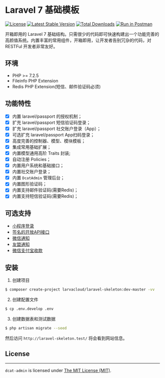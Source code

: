 # Laravel 7 基础模板

[![License](https://poser.pugx.org/larvacloud/laravel-skeleton/license.svg)](https://packagist.org/packages/larvacloud/laravel-skeleton)
[![Latest Stable Version](https://poser.pugx.org/larvacloud/laravel-skeleton/v/stable.png)](https://packagist.org/packages/larvacloud/laravel-skeleton)
[![Total Downloads](https://poser.pugx.org/larvacloud/laravel-skeleton/downloads.png)](https://packagist.org/packages/larvacloud/laravel-skeleton)
[![Run in Postman](https://run.pstmn.io/button.svg)](https://app.getpostman.com/run-collection/5e5655b5100a1eafc2f6)

开箱即用的 Laravel 7 基础结构。只需很少的代码即可快速构建出一个功能完善的高颜值系统。内置丰富的常用组件，开箱即用，让开发者告别冗杂的代码，对 RESTFul 开发者非常友好。

## 环境
 - PHP >= 7.2.5
 - Fileinfo PHP Extension
 - Redis PHP Extension(短信、邮件验证码必须)
 
## 功能特性
- [x] 内置 laravel/passport 的授权机制；
- [x] 扩充 laravel/passport 短信验证码登录；
- [x] 扩充 laravel/passport 社交账户登录（App）；
- [x] 可选扩充 laravel/passport App扫码登录；
- [x] 高度完善的控制器、模型、模块模板；
- [x] 集成常用基础扩展；
- [x] 内置模型通用高阶 Traits 封装;
- [x] 自动注册 Policies；
- [x] 内置用户系统和基础接口；
- [x] 内置社交账户登录；
- [x] 内置 `DcatAdmin` 管理后台；
- [x] 内置图形验证码；
- [x] 内置支持邮件验证码(需要Redis)；
- [x] 内置支持短信验证码(需要Redis)；

## 可选支持

- [小程序登录](https://github.com/larvacent/laravel-passport-miniprogram)
- [签名的开放API接口](https://github.com/larvacent/laravel-auth-signature-guard)
- [微信通知](https://github.com/larvacent/laravel-wechat-notification-channel)
- [友盟通知](https://github.com/larvacent/laravel-umeng-notification-channel)
- [微信支付宝收款](https://github.com/larvacent/laravel-transaction)
 
## 安装

1. 创建项目

```bash
$ composer create-project larvacloud/laravel-skeleton:dev-master -vv
```


2. 创建配置文件

```bash
$ cp .env.develop .env
```

3. 创建数据表和测试数据

```bash
$ php artisan migrate --seed
```

然后访问 `http://laravel-skeleton.test/` 将会看到网站信息。 

## License
------------
`dcat-admin` is licensed under [The MIT License (MIT)](LICENSE).
